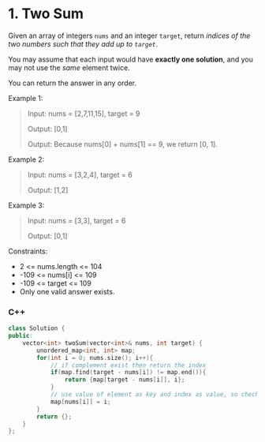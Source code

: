 # 1. Two Sum

Given an array of integers `nums` and an integer `target`, return *indices of the two numbers such that they add up to `target`*.

You may assume that each input would have **exactly one solution**, and you may not use the *same* element twice.

You can return the answer in any order. 

Example 1:

> Input: nums = [2,7,11,15], target = 9
> 
> Output: [0,1]
> 
> Output: Because nums[0] + nums[1] == 9, we return [0, 1].

Example 2:

> Input: nums = [3,2,4], target = 6
> 
> Output: [1,2]

Example 3:

> Input: nums = [3,3], target = 6
> 
> Output: [0,1] 

Constraints:

* 2 <= nums.length <= 104 
* -109 <= nums[i] <= 109 
* -109 <= target <= 109 
* Only one valid answer exists.

### C++

```C++
class Solution {
public:
    vector<int> twoSum(vector<int>& nums, int target) {
        unordered_map<int, int> map;
        for(int i = 0; nums.size(); i++){
            // if complement exist then return the index
            if(map.find(target - nums[i]) != map.end()){
                return {map[target - nums[i]], i};
            }
            // use value of element as key and index as value, so checking of complement is possible at later iteration. 
            map[nums[i]] = i;
        }
        return {};
    }
};
```
